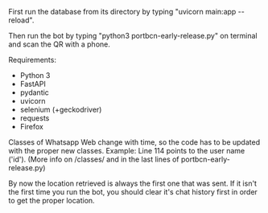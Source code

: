 First run the database from its directory by typing "uvicorn main:app --reload".

Then run the bot by typing "python3 portbcn-early-release.py" on terminal and scan the QR with a phone.

Requirements:
 - Python 3
 - FastAPI
 - pydantic
 - uvicorn
 - selenium (+geckodriver)
 - requests
 - Firefox


Classes of Whatsapp Web change with time, so the code has to be updated with the proper new classes. Example: Line 114 points to the user name ('id'). (More info on /classes/ and in the last lines of portbcn-early-release.py)

By now the location retrieved is always the first one that was sent. If it isn't the first time you run the bot, you should clear it's chat history first in order to get the proper location.
